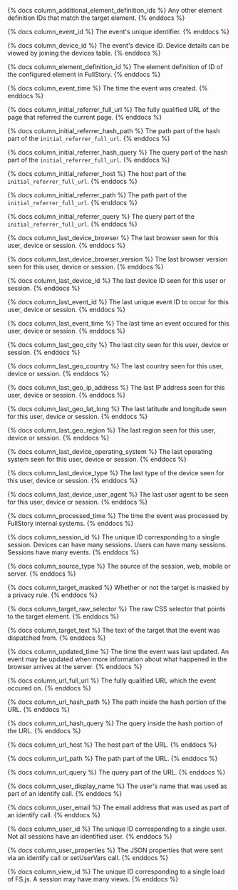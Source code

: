 {% docs column_additional_element_definition_ids %}
Any other element definition IDs that match the target element.
{% enddocs %}

{% docs column_event_id %}
The event's unique identifier.
{% enddocs %}

{% docs column_device_id %}
The event's device ID. Device details can be viewed by joining the devices table.
{% enddocs %}

{% docs column_element_definition_id %}
The element definition of ID of the configured element in FullStory.
{% enddocs %}

{% docs column_event_time %}
The time the event was created.
{% enddocs %}

{% docs column_initial_referrer_full_url %}
The fully qualified URL of the page that referred the current page.
{% enddocs %}

{% docs column_initial_referrer_hash_path %}
The path part of the hash part of the `initial_referrer_full_url`.
{% enddocs %}

{% docs column_initial_referrer_hash_query %}
The query part of the hash part of the `initial_referrer_full_url`.
{% enddocs %}

{% docs column_initial_referrer_host %}
The host part of the `initial_referrer_full_url`.
{% enddocs %}

{% docs column_initial_referrer_path %}
The path part of the `initial_referrer_full_url`.
{% enddocs %}

{% docs column_initial_referrer_query %}
The query part of the `initial_referrer_full_url`.
{% enddocs %}

{% docs column_last_device_browser %}
The last browser seen for this user, device or session.
{% enddocs %}

{% docs column_last_device_browser_version %}
The last browser version seen for this user, device or session.
{% enddocs %}

{% docs column_last_device_id %}
The last device ID seen for this user or session.
{% enddocs %}

{% docs column_last_event_id %}
The last unique event ID to occur for this user, device or session.
{% enddocs %}

{% docs column_last_event_time %}
The last time an event occured for this user, device or session.
{% enddocs %}

{% docs column_last_geo_city %}
The last city seen for this user, device or session.
{% enddocs %}

{% docs column_last_geo_country %}
The last country seen for this user, device or session.
{% enddocs %}

{% docs column_last_geo_ip_address %}
The last IP address seen for this user, device or session.
{% enddocs %}

{% docs column_last_geo_lat_long %}
The last latitude and longitude seen for this user, device or session.
{% enddocs %}

{% docs column_last_geo_region %}
The last region seen for this user, device or session.
{% enddocs %}

{% docs column_last_device_operating_system %}
The last operating system seen for this user, device or session.
{% enddocs %}

{% docs column_last_device_type %}
The last type of the device seen for this user, device or session.
{% enddocs %}

{% docs column_last_device_user_agent %}
The last user agent to be seen for this user, device or session.
{% enddocs %}

{% docs column_processed_time %}
The time the event was processed by FullStory internal systems.
{% enddocs %}

{% docs column_session_id %}
The unique ID corresponding to a single session. Devices can have many sessions. Users can have many sessions. Sessions have many events.
{% enddocs %}

{% docs column_source_type %}
The source of the session, web, mobile or server.
{% enddocs %}

{% docs column_target_masked %}
Whether or not the target is masked by a privacy rule.
{% enddocs %}

{% docs column_target_raw_selector %}
The raw CSS selector that points to the target element.
{% enddocs %}

{% docs column_target_text %}
The text of the target that the event was dispatched from.
{% enddocs %}

{% docs column_updated_time %}
The time the event was last updated. An event may be updated when more information about what happened in the browser arrives at the server.
{% enddocs %}

{% docs column_url_full_url %}
The fully qualified URL which the event occured on.
{% enddocs %}

{% docs column_url_hash_path %}
The path inside the hash portion of the URL.
{% enddocs %}

{% docs column_url_hash_query %}
The query inside the hash portion of the URL.
{% enddocs %}

{% docs column_url_host %}
The host part of the URL.
{% enddocs %}

{% docs column_url_path %}
The path part of the URL.
{% enddocs %}

{% docs column_url_query %}
The query part of the URL.
{% enddocs %}

{% docs column_user_display_name %}
The user's name that was used as part of an identify call.
{% enddocs %}

{% docs column_user_email %}
The email address that was used as part of an identify call.
{% enddocs %}

{% docs column_user_id %}
The unique ID corresponding to a single user. Not all sessions have an identified user.
{% enddocs %}

{% docs column_user_properties %}
The JSON properties that were sent via an identify call or setUserVars call.
{% enddocs %}

{% docs column_view_id %}
The unique ID corresponding to a single load of FS.js. A session may have many views.
{% enddocs %}

